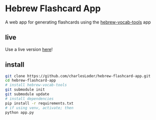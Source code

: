 # Hebrew Flashcard App

A web app for generating flashcards using the [hebrew-vocab-tools](https://github.com/fhardison/hebrew-vocab-tools) app

## live

Use a live version [here](https://hebrew-flashcard-app.vercel.app/)!

## install

```bash
git clone https://github.com/charlesLoder/hebrew-flashcard-app.git
cd hebrew-flashcard-app
# install hebrew-vocab-tools
git submodule init
git submodule update
# install dependencies
pip install -r requirements.txt
# if using venv, activate; then
python app.py
```

